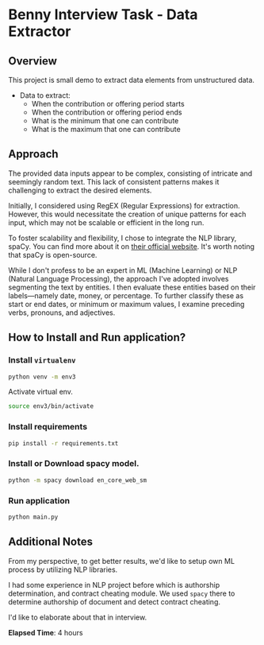 # Benny Interview Task - Data Extractor

## Overview

This project is small demo to extract data elements from unstructured data. 

- Data to extract:
    - When the contribution or offering period starts
    - When the contribution or offering period ends
    - What is the minimum that one can contribute
    - What is the maximum that one can contribute

## Approach 

The provided data inputs appear to be complex, consisting of intricate and seemingly random text. 
This lack of consistent patterns makes it challenging to extract the desired elements.

Initially, I considered using RegEX (Regular Expressions) for extraction. However, 
this would necessitate the creation of unique patterns for each input, which
may not be scalable or efficient in the long run. 

To foster scalability and flexibility, I chose to integrate the NLP library, spaCy. 
You can find more about it on [their official website](https://spacy.io/). It's worth noting that spaCy is open-source.

While I don't profess to be an expert in ML (Machine Learning) or NLP (Natural Language Processing), 
the approach I've adopted involves segmenting the text by entities. I then evaluate 
these entities based on their labels—namely date, money, or percentage. 
To further classify these as start or end dates, or minimum or maximum values, 
I examine preceding verbs, pronouns, and adjectives.

## How to Install and Run application? 

### Install `virtualenv` 

```bash
python venv -m env3
```

Activate virtual env. 
```bash
source env3/bin/activate
```

### Install requirements

```bash
pip install -r requirements.txt
```

### Install or Download spacy model. 

```bash
python -m spacy download en_core_web_sm
```

### Run application

```bash
python main.py
```

## Additional Notes

From my perspective, to get better results, we'd like to setup own ML process 
by utilizing NLP libraries. 

I had some experience in NLP project before which is authorship determination, 
and contract cheating module. We used `spacy` there to determine authorship of document
and detect contract cheating. 

I'd like to elaborate about that in interview. 

**Elapsed Time**: 4 hours
